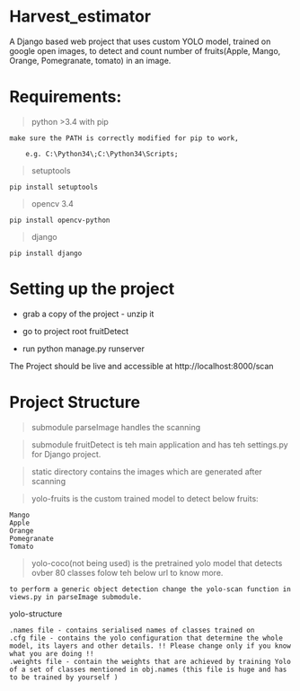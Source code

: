 # Harvest_estimator
A Django based web project that uses custom YOLO model, trained on google open images, to detect and count number of fruits(Apple, Mango, Orange, Pomegranate, tomato) in an image.




# Requirements:

> python >3.4 with pip

	make sure the PATH is correctly modified for pip to work,

		e.g. C:\Python34\;C:\Python34\Scripts;

> setuptools

	pip install setuptools

> opencv 3.4

	pip install opencv-python

> django

	pip install django


# Setting up the project

- grab a copy of the project - unzip it	

- go to project root fruitDetect

- run 
	python manage.py runserver


The Project should be live and accessible at 
	http://localhost:8000/scan



# Project Structure

> submodule parseImage handles the scanning 

> submodule fruitDetect is teh main application and has teh settings.py for Django project.

> static directory contains the images which are generated after scanning

> yolo-fruits is the custom trained model to detect below fruits:

	Mango
	Apple
	Orange
	Pomegranate
	Tomato

> yolo-coco(not being used) is the pretrained yolo model that detects ovber 80 classes folow teh below url to know more. 

	to perform a generic object detection change the yolo-scan function in views.py in parseImage submodule. 


yolo-structure

	.names file - contains serialised names of classes trained on
	.cfg file - contains the yolo configuration that determine the whole model, its layers and other details. !! Please change only if you know what you are doing !!
	.weights file - contain the weights that are achieved by training Yolo of a set of classes mentioned in obj.names (this file is huge and has to be trained by yourself )
  
  

